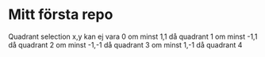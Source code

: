 # Mitt första repo

Quadrant selection
x,y kan ej vara 0
om minst 1,1 då quadrant 1
om minst -1,1 då quadrant 2
om minst -1,-1 då quadrant 3
om minst 1,-1 då quadrant 4